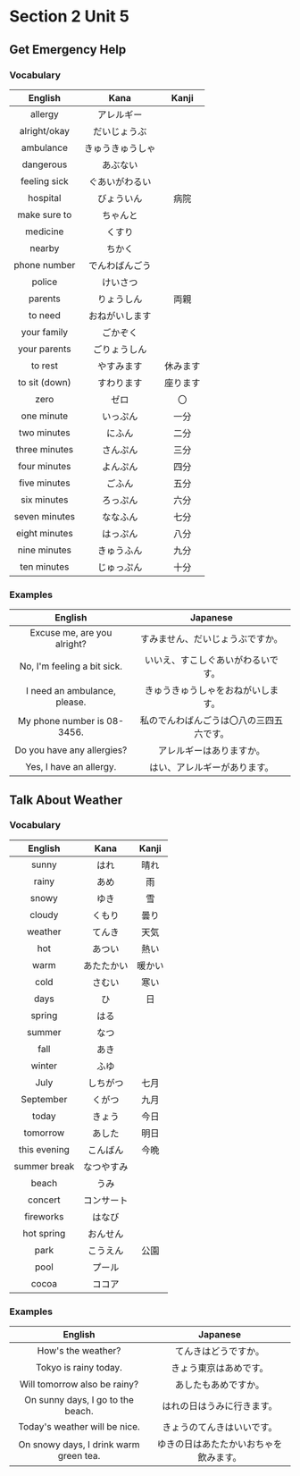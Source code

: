 # Section 2 Unit 5
## Get Emergency Help
### Vocabulary
| English | Kana | Kanji |
|:-------:|:----:|:-----:|
| allergy | アレルギー | |
| alright/okay | だいじょうぶ | |
| ambulance | きゅうきゅうしゃ | |
| dangerous | あぶない | |
| feeling sick | ぐあいがわるい | |
| hospital | びょういん | 病院 |
| make sure to | ちゃんと | |
| medicine | くすり | |
| nearby | ちかく | |
| phone number | でんわばんごう | |
| police | けいさつ | |
| parents | りょうしん | 両親 |
| to need | おねがいします | |
| your family | ごかぞく | |
| your parents | ごりょうしん | |
| to rest | やすみます | 休みます |
| to sit (down) | すわります | 座ります |
| zero | ゼロ | 〇 |
| one minute | いっぷん | 一分 |
| two minutes | にふん | 二分 |
| three minutes | さんぷん | 三分 |
| four minutes | よんぷん | 四分 |
| five minutes | ごふん | 五分 |
| six minutes | ろっぷん | 六分 |
| seven minutes | ななふん | 七分 |
| eight minutes | はっぷん | 八分 |
| nine minutes | きゅうふん | 九分 |
| ten minutes | じゅっぷん | 十分 |

### Examples
| English | Japanese |
|:-------:|:--------:|
| Excuse me, are you alright? | すみません、だいじょうぶですか。 |
| No, I'm feeling a bit sick. | いいえ、すこしぐあいがわるいです。 |
| I need an ambulance, please. | きゅうきゅうしゃをおねがいします。 |
| My phone number is 08-3456. | 私のでんわばんごうは〇八の三四五六です。|
| Do you have any allergies? | アレルギーはありますか。 |
| Yes, I have an allergy. | はい、アレルギーがあります。 |

## Talk About Weather
### Vocabulary
| English | Kana | Kanji |
|:-------:|:----:|:-----:|
| sunny | はれ | 晴れ |
| rainy | あめ | 雨 |
| snowy | ゆき | 雪 |
| cloudy | くもり | 曇り |
| weather | てんき | 天気 |
| hot | あつい | 熱い |
| warm | あたたかい | 暖かい |
| cold | さむい | 寒い |
| days | ひ | 日 |
| spring | はる | |
| summer | なつ | |
| fall | あき | |
| winter | ふゆ | |
| July | しちがつ | 七月 |
| September | くがつ | 九月 |
| today | きょう | 今日 |
| tomorrow | あした | 明日 |
| this evening | こんばん | 今晩 |
| summer break | なつやすみ | |
| beach | うみ | |
| concert | コンサート | |
| fireworks | はなび | |
| hot spring | おんせん | |
| park | こうえん | 公園 |
| pool | プール | |
| cocoa | ココア | |

### Examples
| English | Japanese |
|:-------:|:--------:|
| How's the weather? | てんきはどうですか。 |
| Tokyo is rainy today. | きょう東京はあめです。 |
| Will tomorrow also be rainy? | あしたもあめですか。 |
| On sunny days, I go to the beach. | はれの日はうみに行きます。 |
| Today's weather will be nice. | きょうのてんきはいいです。 |
| On snowy days, I drink warm green tea. | ゆきの日はあたたかいおちゃを飲みます。 |
